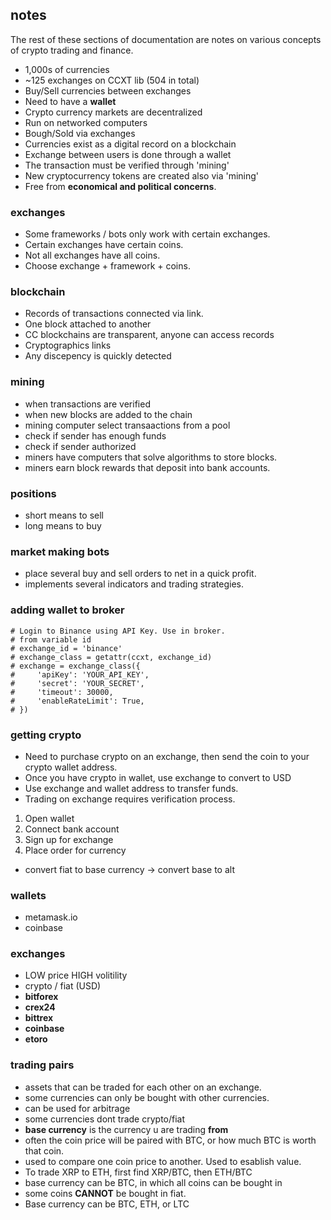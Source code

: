 

## notes ##
The rest of these sections of documentation are notes on
various concepts of crypto trading and finance.

* 1,000s of currencies
* ~125 exchanges on CCXT lib (504 in total)
* Buy/Sell currencies between exchanges
* Need to have a **wallet**
* Crypto currency markets are decentralized
* Run on networked computers
* Bough/Sold via exchanges
* Currencies exist as a digital record on a blockchain
* Exchange between users is done through a wallet
* The transaction must be verified through 'mining'
* New cryptocurrency tokens are created also via 'mining'
* Free from **economical and political concerns**.


### exchanges ###
* Some frameworks / bots only work with certain exchanges.
* Certain exchanges have certain coins.
* Not all exchanges have all coins.
* Choose exchange + framework + coins.


### blockchain ###
* Records of transactions connected via link.
* One block attached to another
* CC blockchains are transparent, anyone can access records
* Cryptographics links
* Any discepency is quickly detected


### mining ###
* when transactions are verified
* when new blocks are added to the chain
* mining computer select transaactions from a pool
* check if sender has enough funds
* check if sender authorized
* miners have computers that solve algorithms to store blocks.
* miners earn block rewards that deposit into bank accounts.


### positions ###
* short means to sell
* long means to buy


### market making bots ###
* place several buy and sell orders to net in a quick profit.
* implements several indicators and trading strategies.


### adding wallet to broker ###
```
# Login to Binance using API Key. Use in broker.
# from variable id
# exchange_id = 'binance'
# exchange_class = getattr(ccxt, exchange_id)
# exchange = exchange_class({
#     'apiKey': 'YOUR_API_KEY',
#     'secret': 'YOUR_SECRET',
#     'timeout': 30000,
#     'enableRateLimit': True,
# })
```


### getting crypto ###
* Need to purchase crypto on an exchange, then send the coin to 
  your crypto wallet address.
* Once you have crypto in wallet, use exchange to convert to USD
* Use exchange and wallet address to transfer funds.
* Trading on exchange requires verification process.

1. Open wallet
2. Connect bank account
3. Sign up for exchange
4. Place order for currency

* convert fiat to base currency -> convert base to alt


### wallets ###
* metamask.io
* coinbase


### exchanges ###
* LOW price HIGH volitility
* crypto / fiat (USD)
* **bitforex**
* **crex24**
* **bittrex**
* **coinbase**
* **etoro**


### trading pairs ###
* assets that can be traded for each other on an exchange.
* some currencies can only be bought with other currencies.
* can be used for arbitrage
* some currencies dont trade crypto/fiat
* **base currency** is the currency u are trading **from**
* often the coin price will be paired with BTC, or how much
  BTC is worth that coin.
* used to compare one coin price to another. Used to esablish
  value.
* To trade XRP to ETH, first find XRP/BTC, then ETH/BTC
* base currency can be BTC, in which all coins can be bought in
* some coins **CANNOT** be bought in fiat.
* Base currency can be BTC, ETH, or LTC